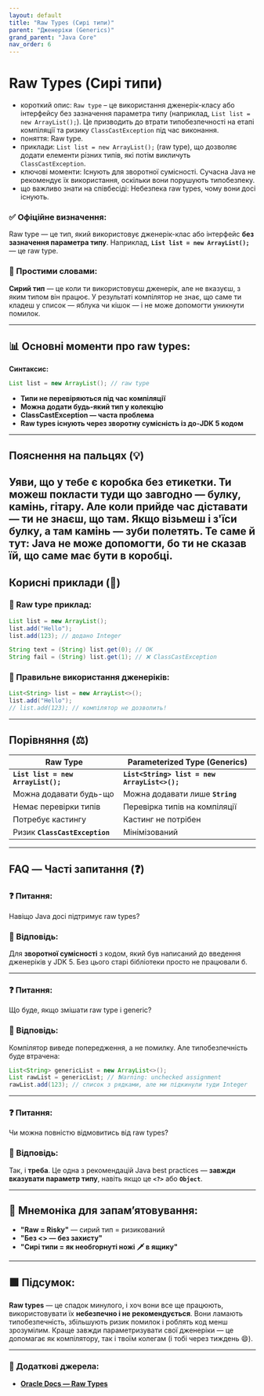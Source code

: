 ```yaml
---
layout: default
title: "Raw Types (Сирі типи)"
parent: "Дженеріки (Generics)"
grand_parent: "Java Core"
nav_order: 6
---
```


# Raw Types (Сирі типи)

*   короткий опис: `Raw type` – це використання дженерік-класу або інтерфейсу без зазначення параметра типу (наприклад, `List list = new ArrayList();`). Це призводить до втрати типобезпечності на етапі компіляції та ризику `ClassCastException` під час виконання.
*   поняття: Raw type.
*   приклади: `List list = new ArrayList();` (raw type), що дозволяє додати елементи різних типів, які потім викличуть `ClassCastException`.
*   ключові моменти: Існують для зворотної сумісності. Сучасна Java не рекомендує їх використання, оскільки вони порушують типобезпеку.
*   що важливо знати на співбесіді: Небезпека raw types, чому вони досі існують.
### **✅ Офіційне визначення:**

Raw type — це тип, який використовує дженерік-клас або інтерфейс **без зазначення параметра типу**. Наприклад, **`List list = new ArrayList();`** — це raw type.

### **🧠 Простими словами:**

**Сирий тип** — це коли ти використовуєш дженерік, але не вказуєш, з яким типом він працює. У результаті компілятор не знає, що саме ти кладеш у список — яблука чи кішок — і не може допомогти уникнути помилок.

---

## **📊 Основні моменти про raw types:**



**Синтаксис:**

```java
List list = new ArrayList(); // raw type
```
* **Типи не перевіряються під час компіляції**
* **Можна додати будь-який тип у колекцію**
* **ClassCastException — часта проблема**
* **Raw types існують через зворотну сумісність із до-JDK 5 кодом**

---

## **Пояснення на пальцях (💡)**

Уяви, що у тебе є коробка без етикетки. Ти можеш покласти туди що завгодно — булку, камінь, гітару. Але коли прийде час діставати — ти не знаєш, що там. Якщо візьмеш і з'їси булку, а там камінь — зуби полетять. Те саме й тут: Java не може допомогти, бо ти не сказав їй, що саме має бути в коробці.
---

## **Корисні приклади (🧪)**

### **🔸 Raw type приклад:**

```java
List list = new ArrayList();
list.add("Hello");
list.add(123); // додано Integer

String text = (String) list.get(0); // OK
String fail = (String) list.get(1); // ❌ ClassCastException
```
### **🔸 Правильне використання дженеріків:**

```java
List<String> list = new ArrayList<>();
list.add("Hello");
// list.add(123); // компілятор не дозволить!
```
---

## **Порівняння (⚖️)**

| Raw Type | Parameterized Type (Generics) |
| ----- | ----- |
| **`List list = new ArrayList();`** | **`List<String> list = new ArrayList<>();`** |
| Можна додавати будь-що | Можна додавати лише **`String`** |
| Немає перевірки типів | Перевірка типів на компіляції |
| Потребує кастингу | Кастинг не потрібен |
| Ризик **`ClassCastException`** | Мінімізований |

---

## **FAQ — Часті запитання (❓)**

### **❓ Питання:**

 Навіщо Java досі підтримує raw types?

### **💬 Відповідь:**





Для **зворотної сумісності** з кодом, який був написаний до введення дженеріків у JDK 5\. Без цього старі бібліотеки просто не працювали б.

---

### **❓ Питання:**

 Що буде, якщо змішати raw type і generic?

### **💬 Відповідь:**





Компілятор виведе попередження, а не помилку. Але типобезпечність буде втрачена:

```java
List<String> genericList = new ArrayList<>();
List rawList = genericList; // ❗️Warning: unchecked assignment
rawList.add(123); // список з рядками, але ми підкинули туди Integer
```
---

### **❓ Питання:**

 Чи можна повністю відмовитись від raw types?

### **💬 Відповідь:**





Так, і **треба**. Це одна з рекомендацій Java best practices — **завжди вказувати параметр типу**, навіть якщо це **`<?>`** або **`Object`**.

---

## **🧠 Мнемоніка для запам’ятовування:**

* **"Raw \= Risky"** — сирий тип \= ризикований
* **"Без \<\> — без захисту"**
* **"Сирі типи \= як необгорнуті ножі 🗡️ в ящику"**

---

## **🟩 Підсумок:**

**Raw types** — це спадок минулого, і хоч вони все ще працюють, використовувати їх **небезпечно і не рекомендується**. Вони ламають типобезпечність, збільшують ризик помилок і роблять код менш зрозумілим. Краще завжди параметризувати свої дженеріки — це допомагає як компілятору, так і твоїм колегам (і тобі через тиждень 😄).

---

### **🔗 Додаткові джерела:**

* [**Oracle Docs — Raw Types**](https://docs.oracle.com/javase/tutorial/java/generics/rawTypes.html)